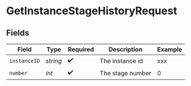 # GetInstanceStageHistoryRequest


## Fields

| Field              | Type               | Required           | Description        | Example            |
| ------------------ | ------------------ | ------------------ | ------------------ | ------------------ |
| `instanceID`       | *string*           | :heavy_check_mark: | The instance id    | xxx                |
| `number`           | *int*              | :heavy_check_mark: | The stage number   | 0                  |